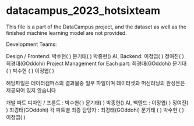 # datacampus_2023_hotsixteam
This file is a part of the DataCampus project, and the dataset as well as the finished machine learning model are not provided.

Development Teams:

Design / Frontend: 박수현( ) 문기태( ) 박종현()
AI, Backend: 이정엽( ) 정여진( ) 최경태(GOddohi)
Project Management for Each part: 최경태(GOddohi) 문기태 ( ) 박수현 ( ) 이정엽( ) 

해당파일은 데이터캠퍼스의 결과물중 일부 파일이며 데이터셋과 머신러닝의 완성본은 제공되어 있지 않습니다

개발 파트
디자인 / 프론트 :  박수현( ) 문기태( ) 박종현()
AI, 백엔드 : 이정엽( ) 정여진( ) 최경태(GOddohi)
각 파트별 최종 담당자 : 최경태(GOddohi) 문기태 ( ) 박수현 ( ) 이정엽( ) 

